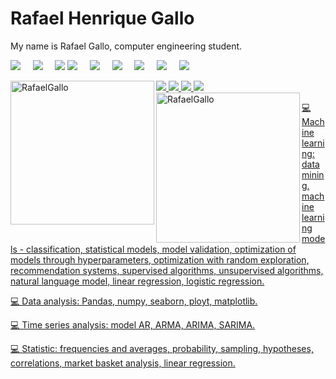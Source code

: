 # Rafael Henrique Gallo
My name is Rafael Gallo, computer engineering student.


  <img src="https://img.shields.io/badge/-Python-black?style=for-the-badge&logo=Python" />&nbsp;&nbsp;&nbsp;&nbsp;
  <img src="https://img.shields.io/badge/-Flask-black?style=for-the-badge&logo=flask" />&nbsp;&nbsp;&nbsp;&nbsp;
  <img src="https://img.shields.io/badge/-R-black?style=for-the-badge&logo=R&logoColor=007afb" />
  <img src="https://img.shields.io/badge/-C-black?style=for-the-badge&logo=C" />&nbsp;&nbsp;&nbsp;&nbsp;
  <img src="https://img.shields.io/badge/-HTML5-E34F26?style=for-the-badge&logo=html5&logoColor=white" />&nbsp;&nbsp;&nbsp;&nbsp;
  <img src="https://img.shields.io/badge/-CSS3-1572B6?style=for-the-badge&logo=css3" />&nbsp;&nbsp;&nbsp;&nbsp;
  <img src="https://img.shields.io/badge/-MongoDB-black?style=for-the-badge&logo=mongodb" />&nbsp;&nbsp;&nbsp;&nbsp;
  <img src="https://img.shields.io/badge/-Git-black?style=for-the-badge&logo=git" />&nbsp;&nbsp;&nbsp;&nbsp;
  <img src="https://img.shields.io/badge/-GitHub-181717?style=for-the-badge&logo=github" />



<a href="https://www.linkedin.com/in/rafael-gallo-986a73150/">
<img src="https://img.shields.io/badge/Linkedin-blue?style=flat&logo=linkedin&labelColor=blue">
<a href="mailto:rafaelhenriquegallo@gmail.com?subject=Hello%20Sagnik,%20From%20Github">
<img src="https://img.shields.io/badge/-Gmail-%23db483b?style=flat&logo=Gmail&labelColor=red&logoColor=white">
<a href="https://www.instagram.com/gallorafael_/">
<img src="https://img.shields.io/badge/-Instagram-%230d8bf1?style=flat&logo=Instagram&logoColor=white">
<a href="https://www.origin.com/bra/pt-br/profile/achievements">
<img src="https://img.shields.io/badge/-Origin-%23E4405F?style=flat&logo=Origin&logoColor=white">




<img align="left" height="230" src="https://github-readme-stats.vercel.app/api?username=RafaelGallo&theme=onedark" alt="RafaelGallo"/> 
<img align="left" height="240" width="230" src="https://github-readme-stats.vercel.app/api/top-langs/?username=RafaelGallo&hide=css&theme=nord" alt="RafaelGallo" />


💻 Machine learning: data mining, machine learning models - classification, statistical models, model validation, optimization of models through hyperparameters, optimization with random exploration, recommendation systems, supervised algorithms, unsupervised algorithms, natural language model, linear regression, logistic regression.

💻 Data analysis: Pandas, numpy, seaborn, ployt, matplotlib.

💻 Time series analysis: model AR, ARMA, ARIMA, SARIMA.

💻 Statistic: frequencies and averages, probability, sampling, hypotheses, correlations, market basket analysis, linear regression.
